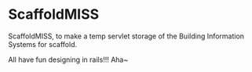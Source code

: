 ScaffoldMISS
============

ScaffoldMISS, to make a temp servlet storage of the Building Information Systems for scaffold.

All have fun designing in rails!!! Aha~